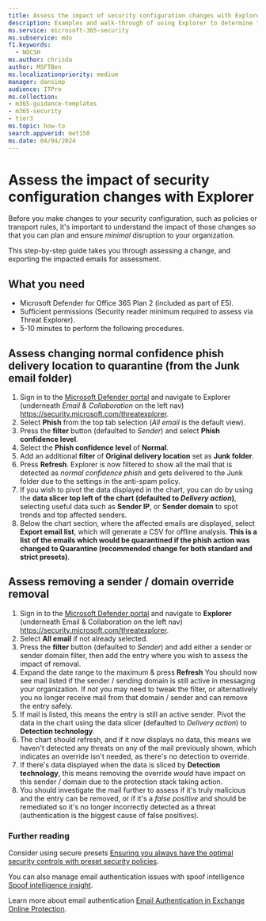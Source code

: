 ```yaml
---
title: Assess the impact of security configuration changes with Explorer
description: Examples and walk-through of using Explorer to determine the impact of a security control (configuration) change in Microsoft Defender for Office 365.
ms.service: microsoft-365-security
ms.subservice: mdo
f1.keywords:
  - NOCSH
ms.author: chrisda
author: MSFTBen
ms.localizationpriority: medium
manager: dansimp
audience: ITPro
ms.collection: 
- m365-guidance-templates
- m365-security
- tier3
ms.topic: how-to
search.appverid: met150
ms.date: 04/04/2024
---
```


# Assess the impact of security configuration changes with Explorer

Before you make changes to your security configuration, such as policies or transport rules, it's important to understand the impact of those changes so that you can plan and ensure *minimal* disruption to your organization.

This step-by-step guide takes you through assessing a change, and exporting the impacted emails for assessment. 

## What you need

- Microsoft Defender for Office 365 Plan 2 (included as part of E5).
- Sufficient permissions (Security reader minimum required to assess via Threat Explorer).
- 5-10 minutes to perform the following procedures.

## Assess changing normal confidence phish delivery location to quarantine (from the Junk email folder)

1. Sign in to the [Microsoft Defender portal](https://security.microsoft.com) and navigate to Explorer (underneath *Email & Collaboration* on the left nav) <https://security.microsoft.com/threatexplorer>.
1. Select **Phish** from the top tab selection (*All email* is the default view).
1. Press the **filter** button (defaulted to *Sender*) and select **Phish confidence level**.
1. Select the **Phish confidence level** of **Normal**.
1. Add an additional **filter** of **Original delivery location** set as **Junk folder**.
1. Press **Refresh**. Explorer is now filtered to show all the mail that is detected as *normal confidence phish* and gets delivered to the Junk folder due to the settings in the anti-spam policy.
1. If you wish to pivot the data displayed in the chart, you can do by using the **data slicer top left of the chart (defaulted to *Delivery action*)**, selecting useful data such as **Sender IP**, or **Sender domain** to spot trends and top affected senders.
1. Below the chart section, where the affected emails are displayed, select **Export email list**, which will generate a CSV for offline analysis. **This is a list of the emails which would be quarantined if the phish action was changed to Quarantine (recommended change for both standard and strict presets)**.

## Assess removing a sender / domain override removal

1. Sign in to the [Microsoft Defender portal](https://security.microsoft.com) and navigate to **Explorer** (underneath Email & Collaboration on the left nav) <https://security.microsoft.com/threatexplorer>.
1. Select **All email** if not already selected.
1. Press the **filter** button (defaulted to *Sender*) and add either a sender or sender domain filter, then add the entry where you wish to assess the impact of removal.
1. Expand the date range to the maximum & press **Refresh** You should now see mail listed if the sender / sending domain is still active in messaging your organization. If *not* you may need to tweak the filter, or alternatively you no longer receive mail from that domain / sender and can remove the entry safely.
1. If mail is listed, this means the entry is still an active sender. Pivot the data in the chart using the data slicer (defaulted to *Delivery action*) to **Detection technology**.
1. The chart should refresh, and if it now displays no data, this means we haven't detected any threats on any of the mail previously shown, which indicates an override isn't needed, as there's no detection to override.
1. If there's data displayed when the data is sliced by **Detection technology**, this means removing the override *would* have impact on this sender / domain due to the protection stack taking action.
1. You should investigate the mail further to assess if it's truly malicious and the entry can be removed, or if it's a *false positive* and should be remediated so it's no longer incorrectly detected as a threat (authentication is the biggest cause of false positives).

### Further reading

Consider using secure presets [Ensuring you always have the optimal security controls with preset security policies](ensuring-you-always-have-the-optimal-security-controls-with-preset-security-policies.md).

You can also manage email authentication issues with spoof intelligence [Spoof intelligence insight](../anti-spoofing-spoof-intelligence.md).

Learn more about email authentication [Email Authentication in Exchange Online Protection](../email-authentication-about.md).
